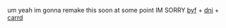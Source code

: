 um yeah im gonna remake this soon at some point IM SORRY
[byf](/honkbyf) + [dni](/honkdni) + [carrd](https://weeds.crd.co)